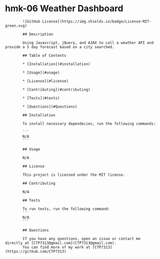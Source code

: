 # hmk-06 Weather Dashboard

            ![GitHub License](https://img.shields.io/badge/License-MIT-green.svg)

            ## Description

            Using Javascript, jQuery, and AJAX to call a weather API and provide a 5 day forecast based on a city searched.

            ## Table of Contents

            * [Installation](#installation)

            * [Usage](#usage)

            * [License](#license)

            * [Contributing](#contributing)

            * [Tests](#tests)

            * [Questions](#Questions)

            ## Installation

            To install necessary dependecies, run the following commands:

            ```
            N/A
            ```

            ## Usage

            N/A

            ## License

            This project is licensed under the MIT license.

            ## Contributing

            N/A

            ## Tests

            To run tests, run the following command:
            ```
            N/A
            ```

            ## Questions

            If you have any questions, open an issue or contact me directly at [CTP7313@gmail.com](CTP7313@gmail.com).
            You can find more of my work at [CTP7313](https://github.com/CTP7313)